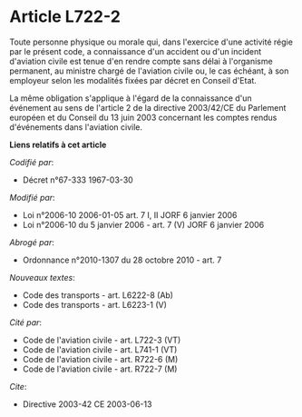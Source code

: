 # Article L722-2

Toute personne physique ou morale qui, dans l'exercice d'une activité régie par le présent code, a connaissance d'un accident
ou d'un incident d'aviation civile est tenue d'en rendre compte sans délai à l'organisme permanent, au ministre chargé de
l'aviation civile ou, le cas échéant, à son employeur selon les modalités fixées par décret en Conseil d'Etat.

La même obligation s'applique à l'égard de la connaissance d'un événement au sens de l'article 2 de la directive 2003/42/CE
du Parlement européen et du Conseil du 13 juin 2003 concernant les comptes rendus d'événements dans l'aviation civile.

**Liens relatifs à cet article**

_Codifié par_:

  - Décret n°67-333 1967-03-30

_Modifié par_:

  - Loi n°2006-10 2006-01-05 art. 7 I, II JORF 6 janvier 2006
  - Loi n°2006-10 du 5 janvier 2006 - art. 7 (V) JORF 6 janvier 2006

_Abrogé par_:

  - Ordonnance n°2010-1307 du 28 octobre 2010 - art. 7

_Nouveaux textes_:

  - Code des transports - art. L6222-8 (Ab)
  - Code des transports - art. L6223-1 (V)

_Cité par_:

  - Code de l'aviation civile - art. L722-3 (VT)
  - Code de l'aviation civile - art. L741-1 (VT)
  - Code de l'aviation civile - art. R722-6 (M)
  - Code de l'aviation civile - art. R722-7 (M)

_Cite_:

  - Directive 2003-42 CE 2003-06-13
